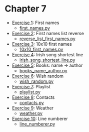 # Chapter 7
- [Exercise 1](/C7/EX1): First names
    - [first_names.py](/C7/EX1/first_names.py)
- [Exercise 2](/C7/EX2): First names list reverse
    - [reverse_list_first_names.py](/C7/EX2/reverse_list_first_names.py)
- [Exercise 3](/C7/EX3): 10x10 first names
    - [10x10_first_names.py](/C7/EX3/10x10_first_names.py)
- [Exercise 4](/C7/EX4): Irish song shortest line
    - [irish_song_shortest_line.py](/C7/EX4/irish_song_shortest_line.py)
- [Exercise 5](/C7/EX5): Books: name -> author
    - [books_name_author.py](/C7/EX5/books_name_author.py)
- [Exercise 6](/C7/EX6): Wish random
    - [wish_random.py](/C7/EX6/wish_random.py)
- [Exercise 7](/C7/EX7): Playlist
    - [playlist.py](/C7/EX7/playlist.py)
- [Exercise 8](/C7/EX8): Contacts
    - [contacts.py](/C7/EX8/contacts.py)
- [Exercise 9](/C7/EX9): Weather
    - [weather.py](/C7/EX9/weather.py)
- [Exercise 10](/C7/EX10): Line numberer
    - [line_numberer.py](/C7/EX10/line_numberer.py)